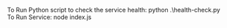To Run Python script to check the service health: python .\health-check.py
To Run Service: node index.js